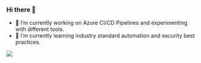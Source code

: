 ### Hi there 👋

- 🔭 I’m currently working on Azure CI/CD Pipelines and experimenting with different tools.
- 🌱 I’m currently learning industry standard automation and security best practices. 

![](https://snipboard.io/y0gv3a.jpg)

<!--
**Warns/warns** is a ✨ _special_ ✨ repository because its `README.md` (this file) appears on your GitHub profile.

Here are some ideas to get you started:

- 👯 I’m looking to collaborate on ...
- 🤔 I’m looking for help with ...
- 💬 Ask me about ...
- 📫 How to reach me: ...
- 😄 Pronouns: ...
- ⚡ Fun fact: ...
-->
